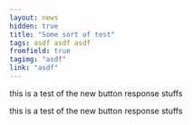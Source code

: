 ```yaml
---
layout: news
hidden: true
title: "Some sort of test"
tags: asdf asdf asdf
fromfield: true
tagimg: "asdf"
link: "asdf"
---
```


this is a test of the new button response stuffs


this is a test of the new button response stuffs